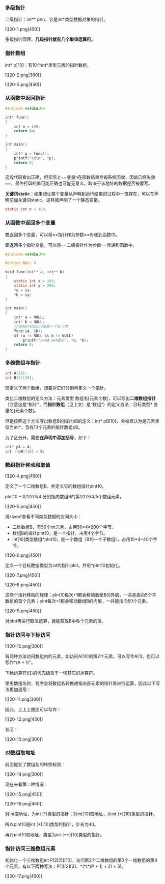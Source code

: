 ### 多级指针

二级指针：int\*\* pnn，它是int\*类型数据对象的指针。

![[20-1.png|450]]

多级指针同理，**几级指针就有几个取值运算符**。

### 指针数组

int\* p\[10\]：有10个int\*类型元素的指针数组。

![[20-2.png|300]]

![[20-3.png|450]]

### 从函数中返回指针

```c
#include <stdio.h>

int* func()
{
	int n = 100;
	return &n;
}

int main()
{
	int* p = func();
	printf("%d\n", *p);
	return 0;
}
```

这段代码看似正确，但实际上==变量n在函数结束后被系统回收，因此已经失效==，最终打印的值可能正确也可能无意义，取决于该地址的数据是否被覆写。

**关键词static**：如果想让某个变量从声明到运行结束的过程中一直存在，可以在声明前加关键词static，这样就声明了一个静态变量。

```c
static int n = 100;
```

### 从函数中返回多个变量

要返回多个变量，可以将==指针作为参数==传递到函数中。

要返回多个指针变量，可以将==二级指针作为参数==传递到函数中。

```c
#include <stdio.h>

#define NULL 0

void func(int** a, int** b)
{
	static int x = 100;
	static int y = 200;
	*a = &x;
	*b = &y;
}

int main()
{
	int* a = NULL;
	int* b = NULL;
	//将指针初始化为0是一个好习惯
	func(&a, &b);
	if (a != NULL && b != NULL)
		printf("a=%d b=%d\n", *a, *b);
	return 0;
}
```

### 多维数组与指针

```c
int A[10];
int B[5][10];
```

现定义了两个数组，想要对它们分别再定义一个指针。

类比二维数组的定义方法：元素类型 数组名\[元素个数\]，可以写出**二维数组指针**（注意这是“指针”，而**指针数组**（见上文）是“数组”）的定义方法：目标类型* 变量名\[元素个数\]。

但是按照这个方法写出数组B的指针pB的定义：int\* pB\[10\]，会被误认为是元素类型为int*，含有10个元素的指针数组pB。

为了区分开，需要**在声明中添加括号**，如下：

```c
int* pA = A;
int (*pB)[10] = B;
```

### 数组指针移动和取值

![[20-4.png|450]]

定义了一个二维数组B，并定义它的数组指针pInt10。

pInt10 + 0/1/2/3/4 分别指向数组B的第1/2/3/4/5个数组元素。

![[20-5.png|450]]

用sizeof查看不同类型数据的空间大小：
- 二维数组B，有50个int元素，占用50\*4=200个字节。
- 数组B的指针pInt10，是一个指针，占用4个字节。
- int\[10\]类型数组\*pInt10，是一个数组（B的一个子数组），占用10\*4=40个字节。

![[20-6.png|450]]

定义一个目标数据类型为int的指针pInt，并用\*pInt10初始化。

![[20-7.png|450]]

![[20-8.png|450]]

这两个指针移动的规律：pInt10每次+1都会移动数组B的外层，一共能指向5个子数组的首个元素；pInt每次+1都会移动数组B的内层，一共能指向50个元素。

![[20-9.png|450]]

对pInt再进行取值运算，就能获取B中各个元素的值。

### 指针访问与下标访问

![[20-10.png|300]]

有两种方法访问数组内的元素，如访问A[10]的第2个元素，可以写作A[1]，也可以写作*(A + 1)"。

下标运算符(\[\])的优先级高于一切其它的运算符。

使用数组名时，程序会将数组名转换成指向首元素的指针再进行运算，因此以下写法更加通用：

![[20-11.png|300]]

因此，上上上图还可以写作：

![[20-12.png|450]]

甚至：

![[20-13.png|300]]

### 对数组取地址

前面提到了数组名的转换规则：

![[20-14.png|300]]

现在来看第二种情况：

![[20-15.png|450]]

![[20-16.png|450]]

对int取地址，为int (\*)类型的指针；对int\[10\]取地址，为int (\*)\[10\]类型的指针。

所以pInt10是int (\*)\[10\]类型的指针，步长为40。

再对pInt10取地址，类型为int (\*\*)\[10\]类型的指针。

### 指针访问三维数组元素

初始化一个三维数组int P\[2\]\[5\]\[10\]，访问第2个二维数组的第3个一维数组的第4个元素，有以下两种写法：P\[1\]\[2\]\[3\]、\*(\*(\*(P + 1) + 2) + 3)。

![[20-17.png|450]]